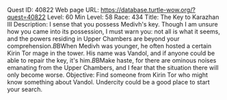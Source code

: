 Quest ID: 40822
Web page URL: https://database.turtle-wow.org/?quest=40822
Level: 60
Min Level: 58
Race: 434
Title: The Key to Karazhan III
Description: I sense that you possess Medivh's key. Though I am unsure how you came into its possession, I must warn you: not all is what it seems, and the powers residing in Upper Chambers are beyond your comprehension.$B$BWhen Medivh was younger, he often hosted a certain Kirin Tor mage in the tower. His name was Vandol, and if anyone could be able to repair the key, it's him.$B$BMake haste, for there are ominous noises emanating from the Upper Chambers, and I fear that the situation there will only become worse.
Objective: Find someone from Kirin Tor who might know something about Vandol. Undercity could be a good place to start your search.
